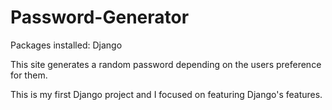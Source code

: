 # Password-Generator

Packages installed: Django

This site generates a random password depending on the users preference for them.

This is my first Django project and I focused on featuring Django's features.
